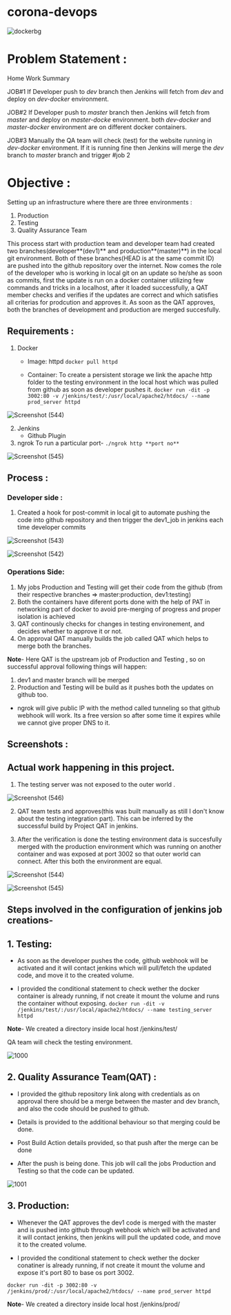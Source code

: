 # corona-devops

![dockerbg](https://skywell.software/wp-content/uploads/2019/04/what-is-devops-1024x630.jpg)

# Problem Statement :

Home Work Summary

JOB#1
If Developer push to *dev* branch then Jenkins will fetch from *dev* and deploy on *dev-docker* environment.

JOB#2
If Developer push to *master* branch then Jenkins will fetch from *master* and deploy on *master-docke* environment.
both *dev-docker* and *master-docker* environment are on different docker containers.

JOB#3
Manually the QA team will check (test) for the website running in *dev-docker* environment. If it is running fine then Jenkins will merge the *dev* branch to *master* branch and trigger #job 2

# Objective :

Setting up an infrastructure where there are three environments :

1. Production
2. Testing
3. Quality Assurance Team

This process start with production team and developer team had created two branches(developer**(dev1)** and production**(master)**) in the local git environment. Both of these branches(HEAD is at the same commit ID) are pushed into the github repository over the internet.
Now comes the role of the developer who is working in local git on an update so he/she as soon as commits, first the update is run on a docker container utilizing few commands and tricks in a localhost, after it loaded successfully, a QAT member checks and verifies if the updates are correct and which satisfies all criterias for prodcution and approves it. 
As soon as the QAT approves, both the branches of development and production are merged succesfully.

## Requirements :

1. Docker
   - Image: httpd
	`docker pull httpd`
	
   - Container:	To create a persistent storage we link the apache http folder to the testing environment in the local host which was pulled from github as soon as developer pushes it.
	`docker run -dit -p 3002:80 -v /jenkins/test/:/usr/local/apache2/htdocs/ --name prod_server httpd`
	
![Screenshot (544)](https://user-images.githubusercontent.com/51692515/86371677-d1dd0900-bc9e-11ea-90b8-6151556d4f21.png)


2. Jenkins
   - Github Plugin
3. ngrok
   To run a particular port-
	`./ngrok http **port no**`
	

![Screenshot (545)](https://user-images.githubusercontent.com/51692515/86371756-ea4d2380-bc9e-11ea-9338-c54ba03f9139.png)



## Process :

### Developer side :

1. Created a hook for post-commit in local git to automate pushing the code into github repository and then trigger the dev1_job in jenkins each time developer commits

![Screenshot (543)](https://user-images.githubusercontent.com/51692515/86372114-67789880-bc9f-11ea-88fd-b8939b463d98.png)


![Screenshot (542)](https://user-images.githubusercontent.com/51692515/86372121-69daf280-bc9f-11ea-8e4f-0957e9335ed6.png)



### Operations Side:

1. My jobs Production and Testing will get their code from the github (from their respective branches => master:production, dev1:testing)
2. Both the containers have diferent ports done with the help of PAT in networking part of docker to avoid pre-merging of progress and proper isolation is achieved
3. QAT continously checks for changes in testing environement, and decides whether to approve it or not.
4. On approval QAT manually builds the job called QAT which helps to merge both the branches.

**Note**- Here QAT is the upstream job of Production and Testing , so on successful approval following things will happen:
   1. dev1 and master branch will be merged
   2. Production and Testing will be build as it pushes both the updates on github too.

- ngrok will give public IP with the method called tunneling so that github webhook will work. Its a free version so after some time it expires while we cannot give proper DNS to it.


## Screenshots :

## Actual work happening in this project.

1. The testing server was not exposed to the outer world . 

![Screenshot (546)](https://user-images.githubusercontent.com/51692515/86373139-b246e000-bca0-11ea-804e-2ebfa7bb3dce.png)


2. QAT team tests and approves(this was built manually as still I don't know about the testing integration part). This can be inferred by the successful build by Project QAT in jenkins.

3. After the verification is done the testing environment data is succesfully merged with the production environment which was running on another container and was exposed at port 3002 so that outer world can connect. After this both the environment are equal.

![Screenshot (544)](https://user-images.githubusercontent.com/51692515/86373546-28e3dd80-bca1-11ea-8223-d8bcbfcf6025.png)


![Screenshot (545)](https://user-images.githubusercontent.com/51692515/86373557-2aada100-bca1-11ea-90de-5a69ca68158c.png)


## Steps involved in the configuration of jenkins job creations-


## 1. Testing:


* As soon as the developer pushes the code, github webhook will be activated and it will contact jenkins which will pull/fetch the updated code, and move it to the created volume.


* I provided the conditional statement to check wether the docker container is already running, if not create it mount the volume and runs the container without exposing.
`docker run -dit -v /jenkins/test/:/usr/local/apache2/htdocs/ --name testing_server httpd`

**Note**- We created a directory inside local host /jenkins/test/

QA team will check the testing environment.



![1000](https://user-images.githubusercontent.com/51692515/86373951-9e4fae00-bca1-11ea-90a1-a872271a7228.jpg)



## 2. Quality Assurance Team(QAT) :

* I provided the github repository link along with credentials as on approval there should be a merge between the master and dev branch, and also the code should be pushed to github.


* Details is provided to the additional behaviour so that merging could be done.


* Post Build Action details provided, so that push after the merge can be done



* After the push is being done. This job will call the jobs Production and Testing so that the code can be updated.


![1001](https://user-images.githubusercontent.com/51692515/86374155-dd7dff00-bca1-11ea-81d7-6d49e7da2a16.jpg)


## 3. Production:

* Whenever the QAT approves the dev1 code is merged with the master and is pushed into github  through webhook which will be activated and it will contact jenkins, then jenkins will pull the updated code, and move it to the created volume.


* I provided the conditional statement to check wether the docker conatiner is already running, if not create it mount the volume and expose it's port 80 to base os port 3002.

`docker run -dit -p 3002:80 -v /jenkins/prod/:/usr/local/apache2/htdocs/ --name prod_server httpd`

**Note**- We created a directory inside local host /jenkins/prod/


